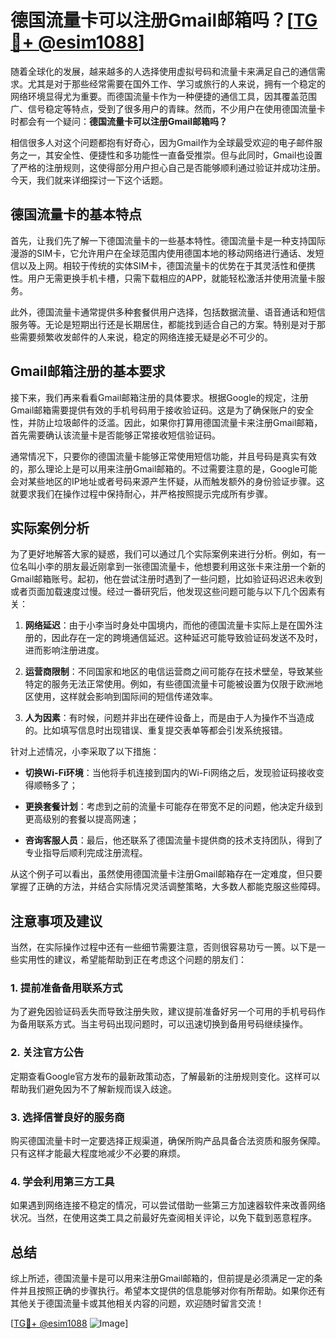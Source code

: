 # 德国流量卡可以注册Gmail邮箱吗？[[TG💪+ @esim1088](https://t.me/s/esim1088)]

随着全球化的发展，越来越多的人选择使用虚拟号码和流量卡来满足自己的通信需求。尤其是对于那些经常需要在国外工作、学习或旅行的人来说，拥有一个稳定的网络环境显得尤为重要。而德国流量卡作为一种便捷的通信工具，因其覆盖范围广、信号稳定等特点，受到了很多用户的青睐。然而，不少用户在使用德国流量卡时都会有一个疑问：**德国流量卡可以注册Gmail邮箱吗？**

相信很多人对这个问题都抱有好奇心，因为Gmail作为全球最受欢迎的电子邮件服务之一，其安全性、便捷性和多功能性一直备受推崇。但与此同时，Gmail也设置了严格的注册规则，这使得部分用户担心自己是否能够顺利通过验证并成功注册。今天，我们就来详细探讨一下这个话题。

## 德国流量卡的基本特点

首先，让我们先了解一下德国流量卡的一些基本特性。德国流量卡是一种支持国际漫游的SIM卡，它允许用户在全球范围内使用德国本地的移动网络进行通话、发短信以及上网。相较于传统的实体SIM卡，德国流量卡的优势在于其灵活性和便携性。用户无需更换手机卡槽，只需下载相应的APP，就能轻松激活并使用流量卡服务。

此外，德国流量卡通常提供多种套餐供用户选择，包括数据流量、语音通话和短信服务等。无论是短期出行还是长期居住，都能找到适合自己的方案。特别是对于那些需要频繁收发邮件的人来说，稳定的网络连接无疑是必不可少的。

## Gmail邮箱注册的基本要求

接下来，我们再来看看Gmail邮箱注册的具体要求。根据Google的规定，注册Gmail邮箱需要提供有效的手机号码用于接收验证码。这是为了确保账户的安全性，并防止垃圾邮件的泛滥。因此，如果你打算用德国流量卡来注册Gmail邮箱，首先需要确认该流量卡是否能够正常接收短信验证码。

通常情况下，只要你的德国流量卡能够正常使用短信功能，并且号码是真实有效的，那么理论上是可以用来注册Gmail邮箱的。不过需要注意的是，Google可能会对某些地区的IP地址或者号码来源产生怀疑，从而触发额外的身份验证步骤。这就要求我们在操作过程中保持耐心，并严格按照提示完成所有步骤。

## 实际案例分析

为了更好地解答大家的疑惑，我们可以通过几个实际案例来进行分析。例如，有一位名叫小李的朋友最近刚拿到一张德国流量卡，他想要利用这张卡来注册一个新的Gmail邮箱账号。起初，他在尝试注册时遇到了一些问题，比如验证码迟迟未收到或者页面加载速度过慢。经过一番研究后，他发现这些问题可能与以下几个因素有关：

1. **网络延迟**：由于小李当时身处中国境内，而他的德国流量卡实际上是在国外注册的，因此存在一定的跨境通信延迟。这种延迟可能导致验证码发送不及时，进而影响注册进度。
   
2. **运营商限制**：不同国家和地区的电信运营商之间可能存在技术壁垒，导致某些特定的服务无法正常使用。例如，有些德国流量卡可能被设置为仅限于欧洲地区使用，这样就会影响到国际间的短信传递效率。

3. **人为因素**：有时候，问题并非出在硬件设备上，而是由于人为操作不当造成的。比如填写信息时出现错误、重复提交表单等都会引发系统报错。

针对上述情况，小李采取了以下措施：

- **切换Wi-Fi环境**：当他将手机连接到国内的Wi-Fi网络之后，发现验证码接收变得顺畅多了；
  
- **更换套餐计划**：考虑到之前的流量卡可能存在带宽不足的问题，他决定升级到更高级别的套餐以提高网速；
  
- **咨询客服人员**：最后，他还联系了德国流量卡提供商的技术支持团队，得到了专业指导后顺利完成注册流程。

从这个例子可以看出，虽然使用德国流量卡注册Gmail邮箱存在一定难度，但只要掌握了正确的方法，并结合实际情况灵活调整策略，大多数人都能克服这些障碍。

## 注意事项及建议

当然，在实际操作过程中还有一些细节需要注意，否则很容易功亏一篑。以下是一些实用性的建议，希望能帮助到正在考虑这个问题的朋友们：

### 1. 提前准备备用联系方式
为了避免因验证码丢失而导致注册失败，建议提前准备好另一个可用的手机号码作为备用联系方式。当主号码出现问题时，可以迅速切换到备用号码继续操作。

### 2. 关注官方公告
定期查看Google官方发布的最新政策动态，了解最新的注册规则变化。这样可以帮助我们避免因为不了解新规而误入歧途。

### 3. 选择信誉良好的服务商
购买德国流量卡时一定要选择正规渠道，确保所购产品具备合法资质和服务保障。只有这样才能最大程度地减少不必要的麻烦。

### 4. 学会利用第三方工具
如果遇到网络连接不稳定的情况，可以尝试借助一些第三方加速器软件来改善网络状况。当然，在使用这类工具之前最好先查阅相关评论，以免下载到恶意程序。

## 总结

综上所述，德国流量卡是可以用来注册Gmail邮箱的，但前提是必须满足一定的条件并且按照正确的步骤执行。希望本文提供的信息能够对你有所帮助。如果你还有其他关于德国流量卡或其他相关内容的问题，欢迎随时留言交流！

[[TG💪+ @esim1088](https://t.me/s/esim1088) ![Image](https://i.postimg.cc/4NQfJmqS/Snipaste-2025-05-13-00-14-12.png)]